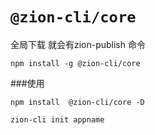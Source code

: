 # `@zion-cli/core`

全局下载 就会有zion-publish 命令
```
npm install -g @zion-cli/core
```

###使用
```
npm install  @zion-cli/core -D

zion-cli init appname

```



